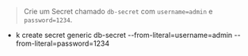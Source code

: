 > Crie um Secret chamado `db-secret` com `username=admin` e `password=1234`.
- k create secret generic db-secret --from-literal=username=admin --from-literal=password=1234